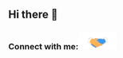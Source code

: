 ## Hi there 👋

<h3>Connect with me:<img src="https://github.com/525UmerYousaf/525UmerYousaf/blob/main/svg/Handshake.gif" height="35"></h3>

<!--
**525UmerYousaf/525UmerYousaf** is a ✨ _special_ ✨ repository because its `README.md` (this file) appears on your GitHub profile.

Here are some ideas to get you started:

- 🔭 I’m currently working on ...
- 🌱 I’m currently learning ...
- 👯 I’m looking to collaborate on ...
- 🤔 I’m looking for help with ...
- 💬 Ask me about ...
- 📫 How to reach me: ...
- 😄 Pronouns: ...
- ⚡ Fun fact: ...
-->